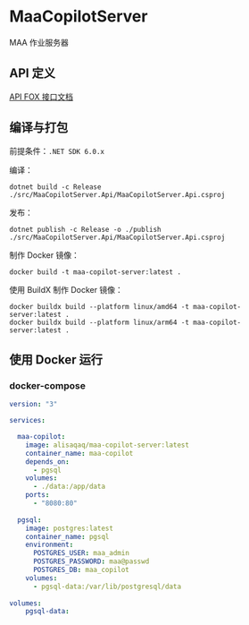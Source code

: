 # MaaCopilotServer

MAA 作业服务器

## API 定义

[API FOX 接口文档](https://www.apifox.cn/apidoc/shared-e9acdf71-e5e6-4198-aaa7-5417e1304335)

## 编译与打包

前提条件：`.NET SDK 6.0.x`

编译：
```shell
dotnet build -c Release ./src/MaaCopilotServer.Api/MaaCopilotServer.Api.csproj
```

发布：
```shell
dotnet publish -c Release -o ./publish ./src/MaaCopilotServer.Api/MaaCopilotServer.Api.csproj
```

制作 Docker 镜像：
```shell
docker build -t maa-copilot-server:latest .
```

使用 BuildX 制作 Docker 镜像：
```shell
docker buildx build --platform linux/amd64 -t maa-copilot-server:latest .
docker buildx build --platform linux/arm64 -t maa-copilot-server:latest .
```

## 使用 Docker 运行

### docker-compose

```yaml
version: "3"

services:

  maa-copilot:
    image: alisaqaq/maa-copilot-server:latest
    container_name: maa-copilot
    depends_on:
      - pgsql
    volumes:
      - ./data:/app/data
    ports:
      - "8080:80"
  
  pgsql:
    image: postgres:latest
    container_name: pgsql
    environment:
      POSTGRES_USER: maa_admin
      POSTGRES_PASSWORD: maa@passwd
      POSTGRES_DB: maa_copilot
    volumes:
      - pgsql-data:/var/lib/postgresql/data
    
volumes:
    pgsql-data:
```
